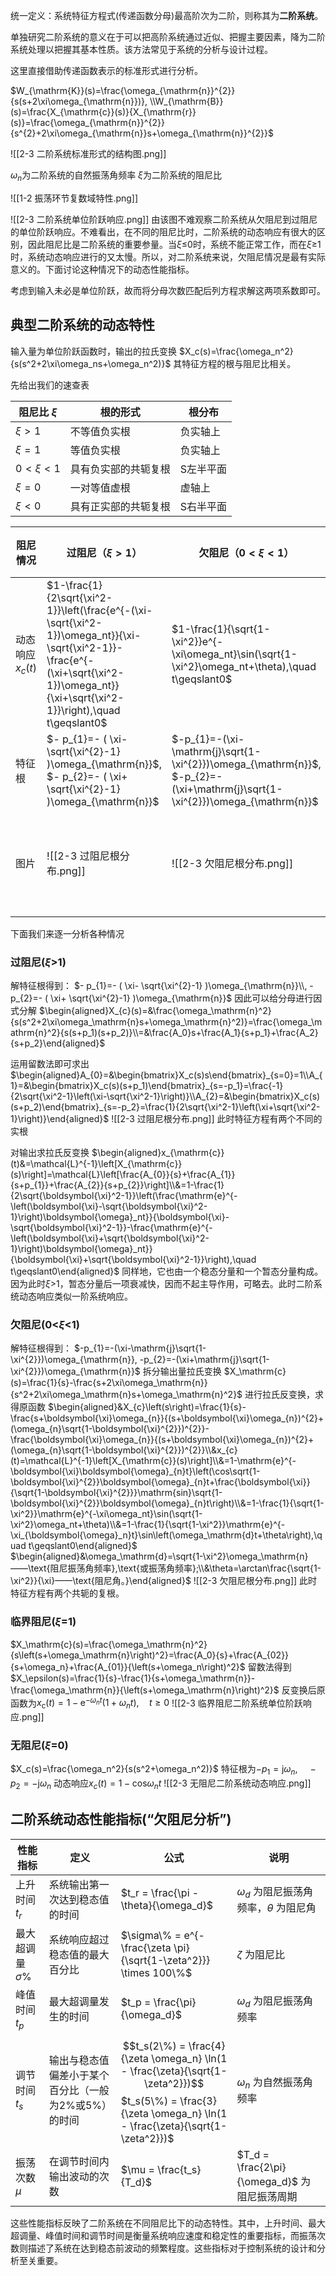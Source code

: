 统一定义：系统特征方程式(传递函数分母)最高阶次为二阶，则称其为**二阶系统**。

单独研究二阶系统的意义在于可以把高阶系统通过近似、把握主要因素，降为二阶系统处理以把握其基本性质。该方法常见于系统的分析与设计过程。

这里直接借助传递函数表示的标准形式进行分析。

$W_{\mathrm{K}}(s)=\frac{\omega_{\mathrm{n}}^{2}}{s(s+2\xi\omega_{\mathrm{n}})}, \\W_{\mathrm{B}}(s)=\frac{X_{\mathrm{c}}(s)}{X_{\mathrm{r}}(s)}=\frac{\omega_{\mathrm{n}}^{2}}{s^{2}+2\xi\omega_{\mathrm{n}}s+\omega_{\mathrm{n}}^{2}}$

![[2-3 二阶系统标准形式的结构图.png]]

$\omega_n$为二阶系统的自然振荡角频率
$\xi$为二阶系统的阻尼比

![[1-2 振荡环节复数域特性.png]] 


![[2-3 二阶系统单位阶跃响应.png]]
由该图不难观察二阶系统从欠阻尼到过阻尼的单位阶跃响应。不难看出，在不同的阻尼比时，二阶系统的动态响应有很大的区别，因此阻尼比是二阶系统的重要参量。当$\xi$≤0时，系统不能正常工作，而在$\xi$≥1时，系统动态响应进行的又太慢。所以，对二阶系统来说，欠阻尼情况是最有实际意义的。下面讨论这种情况下的动态性能指标。

考虑到输入未必是单位阶跃，故而将分母次数匹配后列方程求解这两项系数即可。

## 典型二阶系统的动态特性

输入量为单位阶跃函数时，输出的拉氏变换
$X_c(s)=\frac{\omega_n^2}{s(s^2+2\xi\omega_ns+\omega_n^2)}$
其特征方程的根与阻尼比相关。

先给出我们的速查表

| 阻尼比 $\xi$ | 根的形式               | 根分布       |
|-------------|------------------------|--------------|
| $\xi > 1$   | 不等值负实根           | 负实轴上     |
| $\xi = 1$   | 等值负实根             | 负实轴上     |
| $0 < \xi < 1$ | 具有负实部的共轭复根 | S左半平面    |
| $\xi = 0$   | 一对等值虚根           | 虚轴上       |
| $\xi < 0$   | 具有正实部的共轭复根   | S右半平面    |

| 阻尼情况          | 过阻尼（$\xi > 1$）                                                                                                                                                                          | 欠阻尼（$0 < \xi < 1$）                                                                                                           | 临界阻尼（$\xi = 1$）                                   | 无阻尼（$\xi = 0$）                                        |
| ------------- | --------------------------------------------------------------------------------------------------------------------------------------------------------------------------------------- | ---------------------------------------------------------------------------------------------------------------------------- | ------------------------------------------------- | ----------------------------------------------------- |
| 动态响应 $x_c(t)$ | $1-\frac{1}{2\sqrt{\xi^2-1}}\left(\frac{e^{-(\xi-\sqrt{\xi^2-1})\omega_nt}}{\xi-\sqrt{\xi^2-1}}-\frac{e^{-(\xi+\sqrt{\xi^2-1})\omega_nt}}{\xi+\sqrt{\xi^2-1}}\right),\quad t\geqslant0$ | $1-\frac{1}{\sqrt{1-\xi^2}}e^{-\xi\omega_nt}\sin(\sqrt{1-\xi^2}\omega_nt+\theta),\quad t\geqslant0$                          | $1-e^{-\omega_nt}(1+\omega_nt),\quad t\geqslant0$ | $1-\cos\omega_nt$                                     |
| 特征根           | $- p_{1}=- ( \xi- \sqrt{\xi^{2}-1} )\omega_{\mathrm{n}}$, $- p_{2}=- ( \xi+ \sqrt{\xi^{2}-1} )\omega_{\mathrm{n}}$                                                                      | $-p_{1}=-(\xi-\mathrm{j}\sqrt{1-\xi^{2}})\omega_{\mathrm{n}}$, $-p_{2}=-(\xi+\mathrm{j}\sqrt{1-\xi^{2}})\omega_{\mathrm{n}}$ | $-p_1=-p_2=-\omega_n$                             | $-p_1=\mathrm{j}\omega_n$, $-p_2=-\mathrm{j}\omega_n$ |
| 图片            | ![[2-3 过阻尼根分布.png]]                                                                                                                                                                     | ![[2-3 欠阻尼根分布.png]]                                                                                                          | ![[2-3 临界阻尼二阶系统单位阶跃响应.png]]                       | ![[2-3 无阻尼二阶系统动态响应.png]]                              |

下面我们来逐一分析各种情况
### 过阻尼($\xi$>1)

解特征根得到：
$- p_{1}=- ( \xi- \sqrt{\xi^{2}-1} )\omega_{\mathrm{n}}\\, - p_{2}=- ( \xi+ \sqrt{\xi^{2}-1} )\omega_{\mathrm{n}}$
因此可以给分母进行因式分解
$\begin{aligned}X_{c}(s)=&\frac{\omega_\mathrm{n}^2}{s(s^2+2\xi\omega_\mathrm{n}s+\omega_\mathrm{n}^2)}=\frac{\omega_\mathrm{n}^2}{s(s+p_1)(s+p_2)}\\=&\frac{A_0}s+\frac{A_1}{s+p_1}+\frac{A_2}{s+p_2}\end{aligned}$

运用留数法即可求出
$\begin{aligned}A_{0}=&\begin{bmatrix}X_c(s)s\end{bmatrix}_{s=0}=1\\A_{1}=&\begin{bmatrix}X_c(s)(s+p_1)\end{bmatrix}_{s=-p_1}=\frac{-1}{2\sqrt{\xi^2-1}\left(\xi-\sqrt{\xi^2-1}\right)}\\A_{2}=&\begin{bmatrix}X_c(s)(s+p_2)\end{bmatrix}_{s=-p_2}=\frac{1}{2\sqrt{\xi^2-1}\left(\xi+\sqrt{\xi^2-1}\right)}\end{aligned}$
![[2-3 过阻尼根分布.png]]
此时特征方程有两个不同的实根

对输出求拉氏反变换
$\begin{aligned}x_{\mathrm{c}}(t)&=\mathcal{L}^{-1}\left[X_{\mathrm{c}}(s)\right]=\mathcal{L}\left[\frac{A_{0}}{s}+\frac{A_{1}}{s+p_{1}}+\frac{A_{2}}{s+p_{2}}\right]\\&=1-\frac{1}{2\sqrt{\boldsymbol{\xi}^2-1}}\left(\frac{\mathrm{e}^{-\left(\boldsymbol{\xi}-\sqrt{\boldsymbol{\xi}^2-1}\right)\boldsymbol{\omega}_nt}}{\boldsymbol{\xi}-\sqrt{\boldsymbol{\xi}^2-1}}-\frac{\mathrm{e}^{-\left(\boldsymbol{\xi}+\sqrt{\boldsymbol{\xi}^2-1}\right)\boldsymbol{\omega}_nt}}{\boldsymbol{\xi}+\sqrt{\boldsymbol{\xi}^2-1}}\right),\quad t\geqslant0\end{aligned}$
同样地，它也由一个稳态分量和一个暂态分量构成。
因为此时$\xi$>1，暂态分量后一项衰减快，因而不起主导作用，可略去。此时二阶系统动态响应类似一阶系统响应。

### 欠阻尼(0<$\xi$<1)

解特征根得到：
$-p_{1}=-(\xi-\mathrm{j}\sqrt{1-\xi^{2}})\omega_{\mathrm{n}}, -p_{2}=-(\xi+\mathrm{j}\sqrt{1-\xi^{2}})\omega_{\mathrm{n}}$
拆分输出量拉氏变换
$X_\mathrm{c}(s)=\frac{1}{s}-\frac{s+2\xi\omega_\mathrm{n}}{s^2+2\xi\omega_\mathrm{n}s+\omega_\mathrm{n}^2}$
进行拉氏反变换，求得原函数
$\begin{aligned}&X_{c}\left(s\right)=\frac{1}{s}-\frac{s+\boldsymbol{\xi}\omega_{n}}{(s+\boldsymbol{\xi}\omega_{n})^{2}+(\omega_{n}\sqrt{1-\boldsymbol{\xi}^{2}})^{2}}-\frac{\boldsymbol{\xi}\omega_{n}}{(s+\boldsymbol{\xi}\omega_{n})^{2}+(\omega_{n}\sqrt{1-\boldsymbol{\xi}^{2}})^{2}}\\&x_{c}(t)=\mathcal{L}^{-1}\left[X_{\mathrm{c}}(s)\right]\\&=1-\mathrm{e}^{-\boldsymbol{\xi}\boldsymbol{\omega}_{n}t}\left(\cos\sqrt{1-\boldsymbol{\xi}^{2}}\boldsymbol{\omega}_{n}t+\frac{\boldsymbol{\xi}}{\sqrt{1-\boldsymbol{\xi}^{2}}}\mathrm{sin}\sqrt{1-\boldsymbol{\xi}^{2}}\boldsymbol{\omega}_{n}t\right)\\&=1-\frac{1}{\sqrt{1-\xi^2}}\mathrm{e}^{-\xi\omega_nt}\sin(\sqrt{1-\xi^2}\omega_nt+\theta)\\&=1-\frac{1}{\sqrt{1-\xi^2}}\mathrm{e}^{-\xi_{\boldsymbol{\omega}_n}t}\sin\left(\omega_\mathrm{d}t+\theta\right),\quad t\geqslant0\end{aligned}$
$\begin{aligned}&\omega_\mathrm{d}=\sqrt{1-\xi^2}\omega_\mathrm{n}——\text{阻尼振荡角频率},\text{或振荡角频率};\\&\theta=\arctan\frac{\sqrt{1-\xi^2}}{\xi}——\text{阻尼角。}\end{aligned}$
![[2-3 欠阻尼根分布.png]]
此时特征方程有两个共轭的复根。

### 临界阻尼($\xi$=1)

$X_\mathrm{c}(s)=\frac{\omega_\mathrm{n}^2}{s\left(s+\omega_\mathrm{n}\right)^2}=\frac{A_0}{s}+\frac{A_{02}}{s+\omega_n}+\frac{A_{01}}{\left(s+\omega_n\right)^2}$
留数法得到$X_\epsilon(s)=\frac{1}{s}-\frac{1}{s+\omega_\mathrm{n}}-\frac{\omega_\mathrm{n}}{\left(s+\omega_\mathrm{n}\right)^2}$
反变换后原函数为$x_\mathrm{c}(t)=1-\mathrm{e}^{-\omega_nt}(1+\omega_nt),\quad t\geqslant0$
![[2-3 临界阻尼二阶系统单位阶跃响应.png]]
### 无阻尼($\xi$=0)

$X_c(s)=\frac{\omega_n^2}{s(s^2+\omega_n^2)}$
特征根为$-p_1=\mathrm{j}\omega_n,\quad-p_2=-\mathrm{j}\omega_n$
动态响应$x_c(t)=1-\mathrm{cos}\omega_nt$
![[2-3 无阻尼二阶系统动态响应.png]]
## 二阶系统动态性能指标(“欠阻尼分析”)

| 性能指标             | 定义                           | 公式                                                                                                                                                           | 说明                                    |
| ---------------- | ---------------------------- | ------------------------------------------------------------------------------------------------------------------------------------------------------------ | ------------------------------------- |
| 上升时间 $t_r$       | 系统输出第一次达到稳态值的时间              | $t_r = \frac{\pi - \theta}{\omega_d}$                                                                                                                        | $\omega_d$ 为阻尼振荡角频率，$\theta$ 为阻尼角     |
| 最大超调量 $\sigma\%$ | 系统响应超过稳态值的最大百分比              | $\sigma\% = e^{-\frac{\zeta \pi}{\sqrt{1-\zeta^2}}} \times 100\%$                                                                                            | $\zeta$ 为阻尼比                          |
| 峰值时间 $t_p$       | 最大超调量发生的时间                   | $t_p = \frac{\pi}{\omega_d}$                                                                                                                                 | $\omega_d$ 为阻尼振荡角频率                   |
| 调节时间 $t_s$       | 输出与稳态值偏差小于某个百分比（一般为2%或5%）的时间 | $$t_s(2\%) = \frac{4}{\zeta \omega_n} \ln(1 - \frac{\zeta}{\sqrt{1-\zeta^2}})$$$t_s(5\%) = \frac{3}{\zeta \omega_n} \ln(1 - \frac{\zeta}{\sqrt{1-\zeta^2}})$ | $\omega_n$ 为自然振荡角频率                   |
| 振荡次数 $\mu$       | 在调节时间内输出波动的次数                | $\mu = \frac{t_s}{T_d}$                                                                                                                                      | $T_d = \frac{2\pi}{\omega_d}$ 为阻尼振荡周期 |

这些性能指标反映了二阶系统在不同阻尼比下的动态特性。其中，上升时间、最大超调量、峰值时间和调节时间是衡量系统响应速度和稳定性的重要指标，而振荡次数则描述了系统在达到稳态前波动的频繁程度。这些指标对于控制系统的设计和分析至关重要。

